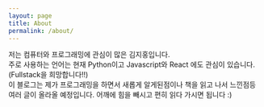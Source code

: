 ```yaml
---
layout: page
title: About
permalink: /about/
---
```


저는 컴퓨터와 프로그래밍에 관심이 많은 김지홍입니다.  
주로 사용하는 언어는 현재 Python이고 Javascript와 React 에도 관심이 있습니다.  
(Fullstack을 희망합니다!!)  
이 블로그는 제가 프로그래밍을 하면서 새롭게 알게된점이나 책을 읽고 나서 느낀점등 여러   글이 올라올 예정입니다. 
  어깨에 힘을 빼시고 편히 읽다 가시면 됩니다 :) 